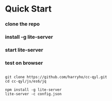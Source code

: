 # Quick Start

### clone the repo

### install -g lite-server

### start lite-server

### test on browser

```

git clone https://github.com/harryho/cc-qyl.git
cd cc-qyl/js/es6/jq

npm install -g lite-server
lite-server -c config.json


```
